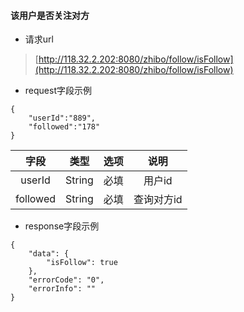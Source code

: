 #### 该用户是否关注对方

* 请求url

> [http://118.32.2.202:8080/zhibo/follow/isFollow](http://118.32.2.202:8080/zhibo/follow/isFollow)

* request字段示例

```
{
    "userId":"889",
    "followed":"178"
}
```

| 字段 | 类型 | 选项 | 说明 |
| :---: | :---: | :---: | :---: |
| userId | String | 必填 | 用户id |
| followed | String | 必填 | 查询对方id |

* response字段示例

```
{
    "data": {
        "isFollow": true
    },
    "errorCode": "0",
    "errorInfo": ""
}
```



